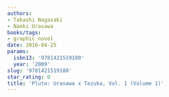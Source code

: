```yaml
---
authors:
- Takashi Nagasaki
- Naoki Urasawa
books/tags:
- graphic novel
date: 2016-04-25
params:
  isbn13: '9781421519180'
  year: '2009'
slug: '9781421519180'
star_rating: 0
title: 'Pluto: Urasawa x Tezuka, Vol. 1 (Volume 1)'
---
```


<!--more-->
